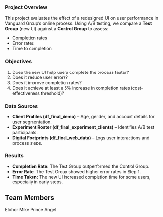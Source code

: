 ### Project Overview  
This project evaluates the effect of a redesigned UI on user performance in Vanguard Group’s online process. Using A/B testing, we compare a **Test Group** (new UI) against a **Control Group** to assess:  

- Completion rates  
- Error rates  
- Time to completion  

### Objectives   
1. Does the new UI help users complete the process faster?  
2. Does it reduce user errors?  
3. Does it improve completion rates?  
4. Does it achieve at least a 5% increase in completion rates (cost-effectiveness threshold)?  

### Data Sources  
- **Client Profiles (df_final_demo)** – Age, gender, and account details for user segmentation.  
- **Experiment Roster (df_final_experiment_clients)** – Identifies A/B test participants.  
- **Digital Footprints (df_final_web_data)** – Logs user interactions and process steps.  
  
### Results  
- **Completion Rate:** The Test Group outperformed the Control Group.  
- **Error Rate:** The Test Group showed higher error rates in Step 1.  
- **Time Taken:** The new UI increased completion time for some users, especially in early steps.  

## Team Members ##
Elohor
Mike
Prince
Angel
